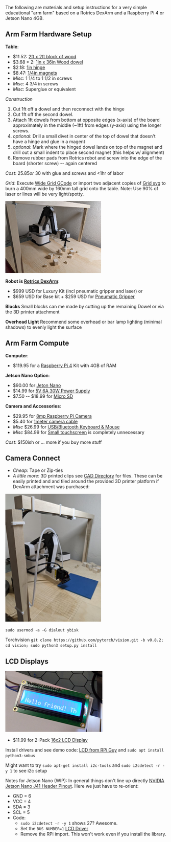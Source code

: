 The following are materials and setup instructions for a very simple educational "arm farm" based on a Rotrics DexArm and a Raspberry Pi 4 or Jetson Nano 4GB.


## Arm Farm Hardware Setup
**Table**: 
- $11.52: [2ft x 2ft block of wood](https://www.homedepot.com/p/Sanded-Plywood-Common-23-32-in-x-2-ft-x-2-ft-Actual-0-703-in-x-23-75-in-x-23-75-in-300950/202093835)
- $3.68 * 2: [1in x 36in Wood dowel](https://www.homedepot.com/p/8316U-1-in-x-36-in-Hardwood-Square-Dowel-10001818/203334085)
- $2.18: [1in hinge](https://www.homedepot.com/p/Everbilt-1-in-Zinc-Plated-Non-Removable-Pin-Narrow-Utility-Hinges-2-Pack-15161/202034166)
- $8.47: [1/4in magnets](https://www.homedepot.com/p/Master-Magnet-1-4-in-Dia-Neodymium-Rare-Earth-Magnet-Discs-with-Foam-Adhesive-12-Pack-97584/206503481)
- *Misc*: 1 1/4 to 1 1/2 in screws
- *Misc*: 4 3/4 in screws
- *Misc*: Superglue or equivalent

*Construction*
1. Cut 1ft off a dowel and then reconnect with the hinge
2. Cut 1ft off the second dowel.
3. Attach 1ft dowels from bottom at opposite edges (x-axis) of the board approximately in the middle (~1ft) from edges (y-axis) using the longer screws.
4. *optional*: Drill a small divet in center of the top of dowel that doesn't have a hinge and glue in a magent
5. *optional*: Mark where the hinged dowel lands on top of the magnet and drill out a small indent to place second magnet (this helps w/ alignment)
6. Remove rubber pads from Rotrics robot and screw into the edge of the board (shorter screw) -- again centered

*Cost*: 
$25.85 or ~$30 with glue and screws and <1hr of labor

*Grid*: 
Execute [Wide Grid GCode](gcodes/WideGrid.gcode) or import two adjacent copies of [Grid svg](gcodes/WideGrid_half.svg) to burn a 400mm wide by 160mm tall grid onto the table. Note: Use 90% of laser or lines will be very light/spotty.

<img src="images/BasicSetup.jpg" width="300">

**Robot is [Rotrics DexArm](https://www.rotrics.com/products/dexarm)**:
- $999 USD for Luxury Kit (incl pneumatic gripper and laser) or 
- $659 USD for Base kit + $259 USD for [Pneumatic Gripper](https://www.rotrics.com/products/pneumatic-kit)

**Blocks**
Small blocks can me made by cutting up the remaining Dowel or via the 3D printer attachment

**Overhead Light**
Recommend some overhead or bar lamp lighting (minimal shadows) to evenly light the surface

## Arm Farm Compute
**Computer**: 
- $119.95 for a [Raspberry Pi 4](https://www.canakit.com/raspberry-pi-4-4gb.html) Kit with 4GB of RAM

**Jetson Nano Option**:
- $90.00 for [Jeton Nano](https://www.nvidia.com/en-us/autonomous-machines/jetson-store/)
- $14.99 for [5V 6A 30W Power Supply ](https://smile.amazon.com/gp/product/B07QH3PL1Z/)
- $7.50 -- $18.99 for [Micro SD](http://smile.amazon.com/gp/product/B0887GP791)

**Camera and Accessories**: 
- $29.95 for [8mp Raspberry Pi Camera](https://www.canakit.com/raspberry-pi-noir-camera-v2-8mp.html)
- $5.40 for [1meter camera cable](https://smile.amazon.com/gp/product/B07J57LQQS)
- *Misc* $26.99 for [USB/Bluetooth Keyboard & Mouse](https://smile.amazon.com/gp/product/B07LH6TZSZ)
- *Misc* $84.99 for [Small touchscreen](https://smile.amazon.com/gp/product/B07L6WT77H) is completely unnecessary

*Cost*: $150ish or ... more if you buy more stuff

## Camera Connect
- *Cheap*: Tape or Zip-ties
- *A little more*: 3D printed clips see [CAD Directory](CAD) for files.  These can be easily printed and and tiled around the provided 3D printer platform if DexArm attachment was purchased:

<img src="images/DexArmWithClips.jpg" width="300">

`sudo usermod -a -G dialout ybisk`

Torchvision `git clone https://github.com/pytorch/vision.git -b v0.8.2; cd vision; sudo python3 setup.py install`

## LCD Displays

<img src="images/LCD.png">

- $11.99 for 2-Pack [16x2 LCD Display](https://smile.amazon.com/gp/product/B07S7PJYM6/ref=ppx_yo_dt_b_asin_title_o01_s00?ie=UTF8&psc=1)

Install drivers and see demo code:
[LCD from RPi Guy](https://github.com/the-raspberry-pi-guy/lcd) and `sudo apt install python3-smbus`

Might want to try `sudo apt-get install i2c-tools`  and `sudo i2cdetect -r -y 1` to see i2c setup

Notes for Jetson Nano (WIP):
In general things don't line up directly [NVIDIA Jetson Nano J41 Header Pinout](https://www.jetsonhacks.com/nvidia-jetson-nano-j41-header-pinout/).  Here we just have to re-orient:
- GND = 6
- VCC = 4
- SDA = 3
- SCL = 5
- Code:
  - `sudo i2cdetect -r -y 1` shows 27? Awesome.
  - Set the `BUS_NUMBER=1` [LCD Driver](https://github.com/the-raspberry-pi-guy/lcd/blob/master/drivers/i2c_dev.py#L10) 
  - Remove the RPi import. This won't work even if you install the library.
